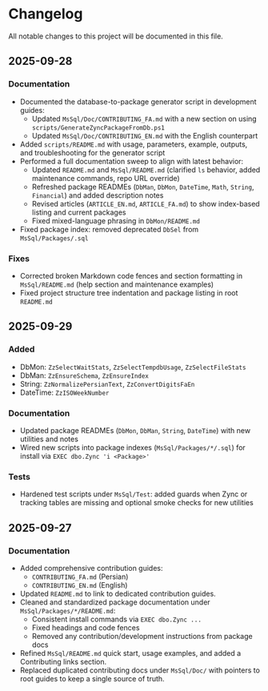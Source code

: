 # Changelog

All notable changes to this project will be documented in this file.

## 2025-09-28

### Documentation
- Documented the database-to-package generator script in development guides:
  - Updated `MsSql/Doc/CONTRIBUTING_FA.md` with a new section on using `scripts/GenerateZyncPackageFromDb.ps1`
  - Updated `MsSql/Doc/CONTRIBUTING_EN.md` with the English counterpart
- Added `scripts/README.md` with usage, parameters, example, outputs, and troubleshooting for the generator script
 - Performed a full documentation sweep to align with latest behavior:
   - Updated `README.md` and `MsSql/README.md` (clarified `ls` behavior, added maintenance commands, repo URL override)
   - Refreshed package READMEs (`DbMan`, `DbMon`, `DateTime`, `Math`, `String`, `Financial`) and added description notes
   - Revised articles (`ARTICLE_EN.md`, `ARTICLE_FA.md`) to show index-based listing and current packages
   - Fixed mixed-language phrasing in `DbMon/README.md`
 - Fixed package index: removed deprecated `DbSel` from `MsSql/Packages/.sql`

### Fixes
- Corrected broken Markdown code fences and section formatting in `MsSql/README.md` (help section and maintenance examples)
- Fixed project structure tree indentation and package listing in root `README.md`

## 2025-09-29

### Added
- DbMon: `ZzSelectWaitStats`, `ZzSelectTempdbUsage`, `ZzSelectFileStats`
- DbMan: `ZzEnsureSchema`, `ZzEnsureIndex`
- String: `ZzNormalizePersianText`, `ZzConvertDigitsFaEn`
- DateTime: `ZzISOWeekNumber`

### Documentation
- Updated package READMEs (`DbMon`, `DbMan`, `String`, `DateTime`) with new utilities and notes
- Wired new scripts into package indexes (`MsSql/Packages/*/.sql`) for install via `EXEC dbo.Zync 'i <Package>'`

### Tests
- Hardened test scripts under `MsSql/Test`: added guards when Zync or tracking tables are missing and optional smoke checks for new utilities

## 2025-09-27

### Documentation
- Added comprehensive contribution guides:
  - `CONTRIBUTING_FA.md` (Persian)
  - `CONTRIBUTING_EN.md` (English)
- Updated `README.md` to link to dedicated contribution guides.
- Cleaned and standardized package documentation under `MsSql/Packages/*/README.md`:
  - Consistent install commands via `EXEC dbo.Zync ...`
  - Fixed headings and code fences
  - Removed any contribution/development instructions from package docs
- Refined `MsSql/README.md` quick start, usage examples, and added a Contributing links section.
- Replaced duplicated contributing docs under `MsSql/Doc/` with pointers to root guides to keep a single source of truth.

